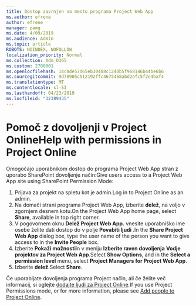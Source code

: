```yaml
---
title: Dostop zavrnjen na mesto programa Project Web App
ms.author: efrene
author: efrene
manager: pamg
ms.date: 4/09/2019
ms.audience: Admin
ms.topic: article
ROBOTS: NOINDEX, NOFOLLOW
localization_priority: Normal
ms.collection: Adm_O365
ms.custom: 2700001
ms.openlocfilehash: 14c8de57d65eb30408c1240b5f968146b44be6b6
ms.sourcegitcommit: 9d78905c512192ffc4675468abd2efc5f2e4baf4
ms.translationtype: MT
ms.contentlocale: sl-SI
ms.lasthandoff: 04/23/2019
ms.locfileid: "32389435"
---
```

# <a name="help-with-permissions-in-project-online"></a><span data-ttu-id="8bf52-102">Pomoč z dovoljenji v Project Online</span><span class="sxs-lookup"><span data-stu-id="8bf52-102">Help with permissions in Project Online</span></span>

<span data-ttu-id="8bf52-103">Omogočajo uporabnikom dostop do programa Project Web App stran z uporabo SharePoint dovoljenje način:</span><span class="sxs-lookup"><span data-stu-id="8bf52-103">Give users access to a Project Web App site using SharePoint Permission Mode:</span></span>

1. <span data-ttu-id="8bf52-104">Prijava za projekt na spletu kot je admin.</span><span class="sxs-lookup"><span data-stu-id="8bf52-104">Log in to Project Online as an admin.</span></span>
2. <span data-ttu-id="8bf52-105">Na domači strani programa Project Web App, izberite **delež**, na voljo v zgornjem desnem kotu.</span><span class="sxs-lookup"><span data-stu-id="8bf52-105">On the Project Web App home page, select **Share**, available in top right corner.</span></span>
3. <span data-ttu-id="8bf52-106">V pogovornem oknu **Delež Project Web App.** vnesite uporabniško ime osebe želite dati dostop do v polje **Povabiti ljudi** .</span><span class="sxs-lookup"><span data-stu-id="8bf52-106">In the **Share Project Web App** dialog box, type the user name of the person you want to give access to in the **Invite People** box.</span></span>
4. <span data-ttu-id="8bf52-107">Izberite **Pokaži možnosti**in v meniju **Izberite raven dovoljenja** **Vodje projektov za Project Web App**.</span><span class="sxs-lookup"><span data-stu-id="8bf52-107">Select **Show Options**, and in the **Select a permission level** menu, select **Project Managers for Project Web App**.</span></span>
5. <span data-ttu-id="8bf52-108">Izberite **delež**.</span><span class="sxs-lookup"><span data-stu-id="8bf52-108">Select **Share**.</span></span>

<span data-ttu-id="8bf52-109">Če uporabljate dovoljenja programa Project način, ali če želite več informacij, si oglejte [dodajte ljudi za Project Online](https://docs.microsoft.com/projectonline/step-2-add-people-to-project-online).</span><span class="sxs-lookup"><span data-stu-id="8bf52-109">If you use Project Permissions mode, or for more information, please see [Add people to Project Online](https://docs.microsoft.com/projectonline/step-2-add-people-to-project-online).</span></span>


  


